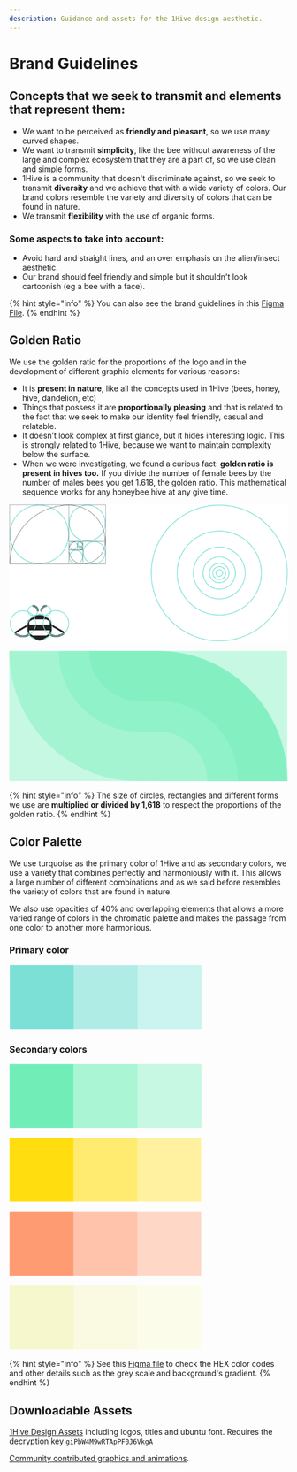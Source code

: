```yaml
---
description: Guidance and assets for the 1Hive design aesthetic.
---
```


# Brand Guidelines

## Concepts that we seek to transmit and elements that represent them: 

* We want to be perceived as **friendly and pleasant**, so we use many curved shapes.
* We want to transmit **simplicity**, like the bee without awareness of the large and complex ecosystem that they are a part of, so we use clean and simple forms.
* 1Hive is a community that doesn't discriminate against, so we seek to transmit **diversity** and we achieve that with a wide variety of colors. Our brand colors resemble the variety and diversity of colors that can be found in nature.
* We transmit **flexibility** with the use of organic forms.

### Some aspects to take into account:

* Avoid hard and straight lines, and an over emphasis on the alien/insect aesthetic.
* Our brand should feel friendly and simple but it shouldn't look cartoonish (eg a bee with a face). 

{% hint style="info" %}
You can also see the brand guidelines in this [Figma File](https://www.figma.com/file/6o6Ik2f0D6HiLzRWwgeOQd/Brand-guidelines).
{% endhint %}

## Golden Ratio

We use the golden ratio for the proportions of the logo and in the development of different graphic elements for various reasons:

* It is **present in nature**, like all the concepts used in 1Hive (bees, honey, hive, dandelion, etc)
* Things that possess it are **proportionally pleasing** and that is related to the fact that we seek to make our identity feel friendly, casual and relatable.
* It doesn’t look complex at first glance, but it hides interesting logic. This is strongly related to 1Hive, because we want to maintain complexity below the surface.
* When we were investigating, we found a curious fact: **golden ratio is present in hives too.** If you divide the number of female bees by the number of males bees you get 1.618, the golden ratio. This mathematical sequence works for any honeybee hive at any give time.



![](<../../.gitbook/assets/Group 26 new.jpg>)



![](../../.gitbook/assets/Group.png)

{% hint style="info" %}
The size of circles, rectangles and different forms we use are **multiplied or divided by 1,618** to respect the proportions of the golden ratio.
{% endhint %}

## Color Palette

We use turquoise as the primary color of 1Hive and as secondary colors, we use a variety that combines perfectly and harmoniously with it. This allows a large number of different combinations and as we said before resembles the variety of colors that are found in nature.

We also use opacities of 40% and overlapping elements that allows a more varied range of colors in the chromatic palette and makes the passage from one color to another more harmonious.

### Primary color

![](<../../.gitbook/assets/Group 20.png>)

### Secondary colors

![](<../../.gitbook/assets/Group 21.png>)

![](<../../.gitbook/assets/Group 22.png>)

![](<../../.gitbook/assets/Group 23.png>)

![](<../../.gitbook/assets/Group 24.png>)

{% hint style="info" %}
See this [Figma file](http://figma.com/file/6o6Ik2f0D6HiLzRWwgeOQd/Brand-guidelines?node-id=15%3A48) to check the HEX color codes and other details such as the grey scale and background's gradient.
{% endhint %}

## Downloadable Assets

[1Hive Design Assets](https://mega.nz/folder/t8dmmJZL) including logos, titles and ubuntu font. Requires the decryption key `giPbW4M9wRTApPF0J6VkgA`

[Community contributed graphics and animations](http://bit.ly/2X7bOER).
